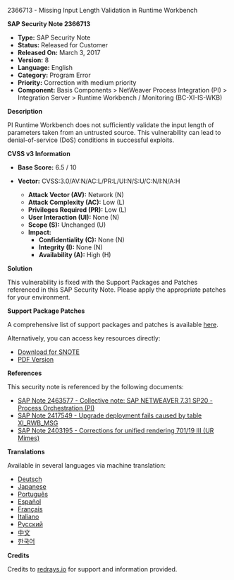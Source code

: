2366713 - Missing Input Length Validation in Runtime Workbench

**SAP Security Note 2366713**

- **Type:** SAP Security Note
- **Status:** Released for Customer
- **Released On:** March 3, 2017
- **Version:** 8
- **Language:** English
- **Category:** Program Error
- **Priority:** Correction with medium priority
- **Component:** Basis Components > NetWeaver Process Integration (PI) > Integration Server > Runtime Workbench / Monitoring (BC-XI-IS-WKB)

**Description**

PI Runtime Workbench does not sufficiently validate the input length of parameters taken from an untrusted source. This vulnerability can lead to denial-of-service (DoS) conditions in successful exploits.

**CVSS v3 Information**

- **Base Score:** 6.5 / 10
- **Vector:** CVSS:3.0/AV:N/AC:L/PR:L/UI:N/S:U/C:N/I:N/A:H

  - **Attack Vector (AV):** Network (N)
  - **Attack Complexity (AC):** Low (L)
  - **Privileges Required (PR):** Low (L)
  - **User Interaction (UI):** None (N)
  - **Scope (S):** Unchanged (U)
  - **Impact:**
    - **Confidentiality (C):** None (N)
    - **Integrity (I):** None (N)
    - **Availability (A):** High (H)

**Solution**

This vulnerability is fixed with the Support Packages and Patches referenced in this SAP Security Note. Please apply the appropriate patches for your environment.

**Support Package Patches**

A comprehensive list of support packages and patches is available [here](https://userapps.support.sap.com/sap/support/swdc/notes?cvnr=73554900100200001666&support_package=SP000&patch_level=000004).

Alternatively, you can access key resources directly:

- [Download for SNOTE](https://notesdownloads.sap.com/note/0040000018399552017)
- [PDF Version](https://userapps.support.sap.com/sap/support/sfm/notes/print/0002366713?language=en-US&token=3FE9A5FF365BCB75D4186BB48D86E814)

**References**

This security note is referenced by the following documents:

- [SAP Note 2463577 - Collective note: SAP NETWEAVER 7.31 SP20 - Process Orchestration (PI)](https://me.sap.com/notes/2463577)
- [SAP Note 2417549 - Upgrade deployment fails caused by table XI_RWB_MSG](https://me.sap.com/notes/2417549)
- [SAP Note 2403195 - Corrections for unified rendering 701/19 III (UR Mimes)](https://me.sap.com/notes/2403195)

**Translations**

Available in several languages via machine translation:

- [Deutsch](https://me.sap.com/notes/0002366713/D)
- [Japanese](https://me.sap.com/notes/0002366713/J)
- [Português](https://me.sap.com/notes/0002366713/P)
- [Español](https://me.sap.com/notes/0002366713/S)
- [Français](https://me.sap.com/notes/0002366713/F)
- [Italiano](https://me.sap.com/notes/0002366713/I)
- [Русский](https://me.sap.com/notes/0002366713/R)
- [中文](https://me.sap.com/notes/0002366713/1)
- [한국어](https://me.sap.com/notes/0002366713/3)

**Credits**

Credits to [redrays.io](https://redrays.io) for support and information provided.